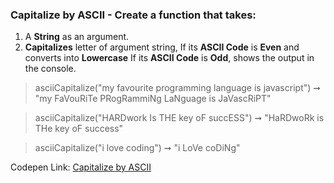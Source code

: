 ### Capitalize by ASCII - Create a function that takes: 

1. A **String** as an argument. 
1. **Capitalizes** letter of argument string, If its **ASCII Code** is **Even** and converts into **Lowercase** If its **ASCII Code** is **Odd**, shows the output in the console.

> asciiCapitalize("my favourite programming language is javascript") ➞ "my FaVouRiTe PRogRammiNg LaNguage is JaVascRiPT" 

> asciiCapitalize("HARDwork Is THE key oF succESS") ➞ "HaRDwoRk is THe key oF success"

> asciiCapitalize("i love coding") ➞ "i LoVe coDiNg" 

Codepen Link: [Capitalize by ASCII](https://codepen.io/javascriptstudent/pen/yLOEaVZ?editors=0012)
